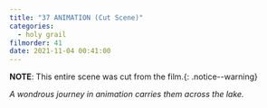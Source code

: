 ```yaml
---
title: "37 ANIMATION (Cut Scene)"
categories:
  - holy grail
filmorder: 41
date: 2021-11-04 00:41:00
---
```


<span>**NOTE**: This entire scene was cut from the film.</span>{: .notice--warning}

_A wondrous journey in animation carries them across the lake._